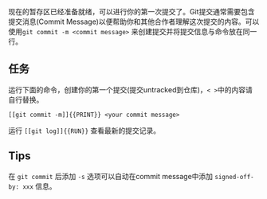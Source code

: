 现在的暂存区已经准备就绪，可以进行你的第一次提交了。Git提交通常需要包含提交消息(Commit Message)以便帮助你和其他合作者理解这次提交的内容。可以使用`git commit -m <commit message>` 来创建提交并将提交信息与命令放在同一行。

## 任务

运行下面的命令，创建你的第一个提交(提交untracked到仓库)，`< >`中的内容请自行替换。

`[[git commit -m]]{{PRINT}} <your commit message>`

运行 `[[git log]]{{RUN}}` 查看最新的提交记录。

## Tips

在 `git commit` 后添加 `-s` 选项可以自动在commit message中添加 `signed-off-by: xxx` 信息。
